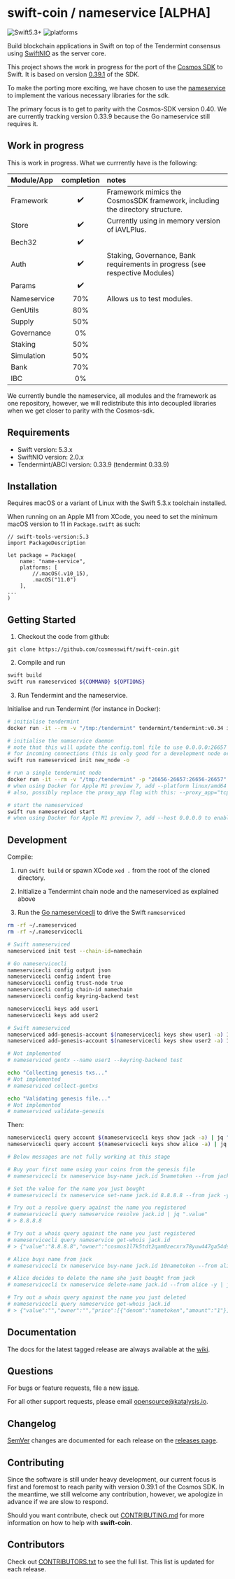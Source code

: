 # swift-coin / nameservice [ALPHA]

![Swift5.3+](https://img.shields.io/badge/Swift-5.3+-blue.svg)
![platforms](https://img.shields.io/badge/platforms-macOS%20%7C%20linux-orange.svg)

Build blockchain applications in Swift on top of the Tendermint consensus using [SwiftNIO](https://github.com/apple/swift-nio) as the server core.

This project shows the work in progress for the port of the [Cosmos SDK](https://github.com/cosmos/cosmos-sdk) to Swift. It is based on version [0.39.1](https://github.com/cosmos/cosmos-sdk/tree/v0.39.1) of the SDK.

To make the porting more exciting, we have chosen to use the [nameservice](https://github.com/cosmos/sdk-tutorials/tree/master/nameservice) to implement the various necessary libraries for the sdk.

The primary focus is to get to parity with the Cosmos-SDK version 0.40. We are currently tracking version 0.33.9 because the Go nameservice still requires it.

## Work in progress
This is work in progress. What we currrently have is the following:

| Module/App  |  completion  |  notes
|:-----------|:---------:|:-------
| Framework  | ✔️ |   Framework mimics the CosmosSDK framework, including the directory structure.
| Store  | ✔️ |  Currently using in memory version of iAVLPlus.
| Bech32 | ✔️    |
| Auth   | ✔️    | Staking, Governance, Bank requirements in progress (see respective Modules)
| Params |   ✔️|    
| Nameservice  | 70%| Allows us to test modules.
| GenUtils | 80%|
| Supply  |  50%  |  
| Governance  |  0% |   
| Staking | 50%    |
| Simulation  |  50%|    
| Bank |   70% |   
| IBC | 0% |

We currently bundle the nameservice, all modules and the framework as one repository, however, we will redistribute this into decoupled libraries when we get closer to parity with the Cosmos-sdk.

## Requirements
- Swift version: 5.3.x
- SwiftNIO version: 2.0.x
- Tendermint/ABCI version: 0.33.9 (tendermint 0.33.9)

## Installation

Requires macOS or a variant of Linux with the Swift 5.3.x toolchain installed.

When running on an Apple M1 from XCode, you need to set the minimum macOS version to 11 in `Package.swift` as such:
```
// swift-tools-version:5.3
import PackageDescription

let package = Package(
    name: "name-service",
    platforms: [
        //.macOS(.v10_15),
        .macOS("11.0")
    ],
...
)
```

## Getting Started

1. Checkout the code from github:
```
git clone https://github.com/cosmosswift/swift-coin.git
```

2. Compile and run

```bash
swift build
swift run nameserviced ${COMMAND} ${OPTIONS}
```

3. Run Tendermint and the nameservice. 

Initialise and run Tendermint (for instance in Docker):
```bash
# initialise tendermint
docker run -it --rm -v "/tmp:/tendermint" tendermint/tendermint:v0.34 init

# initialise the namservice daemon
# note that this will update the config.toml file to use 0.0.0.0:26657 instead of 127.0.0.1:26657
# for incoming connections (this is only good for a development node or one where tendermint is running in docker)
swift run nameserviced init new_node -o

# run a single tendermint node
docker run -it --rm -v "/tmp:/tendermint" -p "26656-26657:26656-26657"  tendermint/tendermint:v0.34 node --proxy_app="tcp://host.docker.internal:26658"
# when using Docker for Apple M1 preview 7, add --platform linux/amd64 --add-host=host.docker.internal:host-gateway
# also, possibly replace the proxy_app flag with this: --proxy_app="tcp://192.168.64.1:26658"

# start the nameserviced
swift run nameserviced start
# when using Docker for Apple M1 preview 7, add --host 0.0.0.0 to enable listening from all addresses

```

## Development

Compile:

1. run `swift build` or spawn XCode `xed .` from the root of the cloned directory.

2. Initialize a Tendermint chain node and the nameserviced as explained above

3. Run the [Go nameservicecli](https://github.com/cosmos/sdk-tutorials/tree/master/nameservice/nameservice) to drive the Swift `nameserviced`
```bash
rm -rf ~/.nameserviced
rm -rf ~/.nameservicecli

# Swift nameserviced
nameserviced init test --chain-id=namechain

# Go nameservicecli
nameservicecli config output json
nameservicecli config indent true
nameservicecli config trust-node true
nameservicecli config chain-id namechain
nameservicecli config keyring-backend test

nameservicecli keys add user1
nameservicecli keys add user2

# Swift nameserviced
nameserviced add-genesis-account $(nameservicecli keys show user1 -a) 1000nametoken,100000000stake
nameserviced add-genesis-account $(nameservicecli keys show user2 -a) 1000nametoken,100000000stake

# Not implemented
# nameserviced gentx --name user1 --keyring-backend test

echo "Collecting genesis txs..."
# Not implemented
# nameserviced collect-gentxs

echo "Validating genesis file..."
# Not implemented
# nameserviced validate-genesis
```
Then:
```bash
nameservicecli query account $(nameservicecli keys show jack -a) | jq ".value.coins[0]"
nameservicecli query account $(nameservicecli keys show alice -a) | jq ".value.coins[0]"

# Below messages are not fully working at this stage

# Buy your first name using your coins from the genesis file
# nameservicecli tx nameservice buy-name jack.id 5nametoken --from jack -y | jq ".txhash" |  xargs $(sleep 6) nameservicecli q tx

# Set the value for the name you just bought
# nameservicecli tx nameservice set-name jack.id 8.8.8.8 --from jack -y | jq ".txhash" |  xargs $(sleep 6) nameservicecli q tx

# Try out a resolve query against the name you registered
# nameservicecli query nameservice resolve jack.id | jq ".value"
# > 8.8.8.8

# Try out a whois query against the name you just registered
# nameservicecli query nameservice get-whois jack.id
# > {"value":"8.8.8.8","owner":"cosmos1l7k5tdt2qam0zecxrx78yuw447ga54dsmtpk2s","price":[{"denom":"nametoken","amount":"5"}]}

# Alice buys name from jack
# nameservicecli tx nameservice buy-name jack.id 10nametoken --from alice -y | jq ".txhash" |  xargs $(sleep 6) nameservicecli q tx

# Alice decides to delete the name she just bought from jack
# nameservicecli tx nameservice delete-name jack.id --from alice -y | jq ".txhash" |  xargs $(sleep 6) nameservicecli q tx

# Try out a whois query against the name you just deleted
# nameservicecli query nameservice get-whois jack.id
# > {"value":"","owner":"","price":[{"denom":"nametoken","amount":"1"}]}

```


## Documentation

The docs for the latest tagged release are always available at the [wiki](https://github.com/CosmosSwift/swift-coin/wiki).

## Questions

For bugs or feature requests, file a new [issue](https://github.com/cosmosswift/swift-coin/issues).

For all other support requests, please email [opensource@katalysis.io](mailto:opensource@katalysis.io).

## Changelog

[SemVer](https://semver.org/) changes are documented for each release on the [releases page](https://github.com/cosmosswift/swift-coin/-/releases).

## Contributing

Since the software is still under heavy development, our current focus is first and foremost to reach parity with version 0.39.1 of the Cosmos SDK. In the meantime, we still welcome any contribution, however, we apologize in advance if we are slow to respond.

Should you want contribute, check out [CONTRIBUTING.md](https://github.com/cosmosswift/swift-coin/blob/master/CONTRIBUTING.md) for more information on how to help with **swift-coin**.

## Contributors

Check out [CONTRIBUTORS.txt](https://github.com/cosmosswift/swift-coin/blob/master/CONTRIBUTORS.txt) to see the full list. This list is updated for each release.
